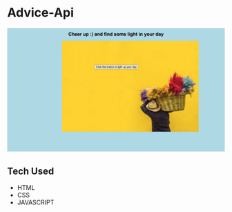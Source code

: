 # Advice-Api

![Alt Text](https://raw.githubusercontent.com/JohnbelMDev/Advice-Api/master/advice.png)


<h2>Tech Used</h2>
<ul>
  <li>HTML</li>
  <li>CSS </li>
  <li> JAVASCRIPT</li>
</ul>
